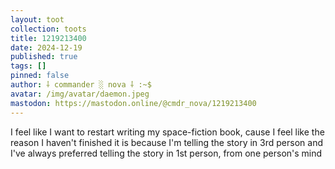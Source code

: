 ```yaml
---
layout: toot
collection: toots
title: 1219213400
date: 2024-12-19
published: true
tags: []
pinned: false
author: ⸸ commander ░ nova ⸸ :~$
avatar: /img/avatar/daemon.jpeg
mastodon: https://mastodon.online/@cmdr_nova/1219213400
---
```


I feel like I want to restart writing my space-fiction book, cause I feel like the reason I haven't finished it is because I'm telling the story in 3rd person and I've always preferred telling the story in 1st person, from one person's mind
